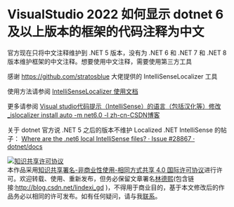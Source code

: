 
# VisualStudio 2022 如何显示 dotnet 6 及以上版本的框架的代码注释为中文

官方现在只将中文注释维护到 .NET 5 版本，没有为 .NET 6 和 .NET 7 和 .NET 8 版本维护框架的中文注释。想要使用中文注释，需要使用第三方工具

<!--more-->


<!-- CreateTime:2024/1/18 14:45:41 -->

<!-- 发布 -->
<!-- 博客 -->

感谢 <https://github.com/stratosblue> 大佬提供的 IntelliSenseLocalizer 工具

使用方法请参阅 [IntelliSenseLocalizer 使用文档](https://github.com/stratosblue/IntelliSenseLocalizer/blob/main/README.zh-cn.md )

更多请参阅 [Visual studio代码提示（IntelliSense）的语言（包括汉化等）修改_islocalizer install auto -m net6.0 -l zh-cn-CSDN博客](https://blog.csdn.net/qq_41545233/article/details/128206859 ) 

关于 dotnet 官方说 .NET 5 之后的版本不维护 Localized .NET IntelliSense 的帖子： [Where are the .net6 local IntelliSense files? · Issue #28867 · dotnet/docs](https://github.com/dotnet/docs/issues/28867 )




<a rel="license" href="http://creativecommons.org/licenses/by-nc-sa/4.0/"><img alt="知识共享许可协议" style="border-width:0" src="https://licensebuttons.net/l/by-nc-sa/4.0/88x31.png" /></a><br />本作品采用<a rel="license" href="http://creativecommons.org/licenses/by-nc-sa/4.0/">知识共享署名-非商业性使用-相同方式共享 4.0 国际许可协议</a>进行许可。欢迎转载、使用、重新发布，但务必保留文章署名[林德熙](http://blog.csdn.net/lindexi_gd)(包含链接:http://blog.csdn.net/lindexi_gd )，不得用于商业目的，基于本文修改后的作品务必以相同的许可发布。如有任何疑问，请与我[联系](mailto:lindexi_gd@163.com)。